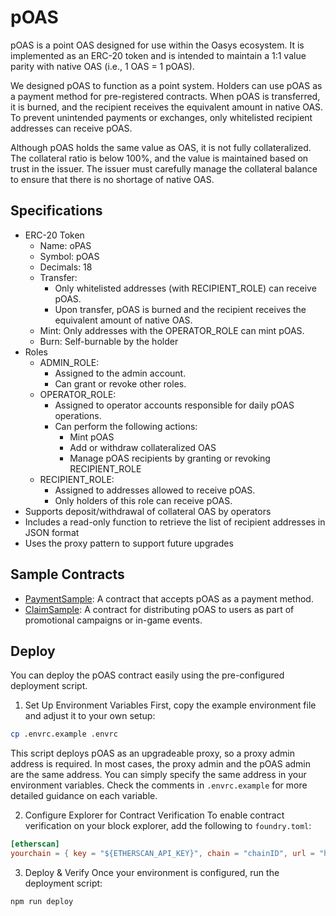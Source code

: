 # pOAS
pOAS is a point OAS designed for use within the Oasys ecosystem. It is implemented as an ERC-20 token and is intended to maintain a 1:1 value parity with native OAS (i.e., 1 OAS = 1 pOAS).

We designed pOAS to function as a point system. Holders can use pOAS as a payment method for pre-registered contracts. When pOAS is transferred, it is burned, and the recipient receives the equivalent amount in native OAS. To prevent unintended payments or exchanges, only whitelisted recipient addresses can receive pOAS.

Although pOAS holds the same value as OAS, it is not fully collateralized. The collateral ratio is below 100%, and the value is maintained based on trust in the issuer. The issuer must carefully manage the collateral balance to ensure that there is no shortage of native OAS.


## Specifications
- ERC-20 Token
  - Name: oPAS
  - Symbol: pOAS
  - Decimals: 18
  - Transfer:
    - Only whitelisted addresses (with RECIPIENT_ROLE) can receive pOAS.
    - Upon transfer, pOAS is burned and the recipient receives the equivalent amount of native OAS.
  - Mint: Only addresses with the OPERATOR_ROLE can mint pOAS.
  - Burn: Self-burnable by the holder
- Roles
  - ADMIN_ROLE:
    - Assigned to the admin account.
    - Can grant or revoke other roles.
  - OPERATOR_ROLE:
    - Assigned to operator accounts responsible for daily pOAS operations.
    - Can perform the following actions:
      - Mint pOAS
      - Add or withdraw collateralized OAS
      - Manage pOAS recipients by granting or revoking RECIPIENT_ROLE
  - RECIPIENT_ROLE:
    - Assigned to addresses allowed to receive pOAS.
    - Only holders of this role can receive pOAS.
- Supports deposit/withdrawal of collateral OAS by operators
- Includes a read-only function to retrieve the list of recipient addresses in JSON format
- Uses the proxy pattern to support future upgrades

## Sample Contracts
- [PaymentSample](./src/samples/PaymentSample.sol): A contract that accepts pOAS as a payment method.
- [ClaimSample](./src/samples/ClaimSample.sol): A contract for distributing pOAS to users as part of promotional campaigns or in-game events.

## Deploy
You can deploy the pOAS contract easily using the pre-configured deployment script.

1. Set Up Environment Variables
First, copy the example environment file and adjust it to your own setup:
```sh
cp .envrc.example .envrc
```
This script deploys pOAS as an upgradeable proxy, so a proxy admin address is required. In most cases, the proxy admin and the pOAS admin are the same address. You can simply specify the same address in your environment variables. Check the comments in `.envrc.example` for more detailed guidance on each variable.

2. Configure Explorer for Contract Verification
To enable contract verification on your block explorer, add the following to `foundry.toml`:
```toml
[etherscan]
yourchain = { key = "${ETHERSCAN_API_KEY}", chain = "chainID", url = "https://explorer-domain/api" }
```

3. Deploy & Verify
Once your environment is configured, run the deployment script:
```sh
npm run deploy
```
